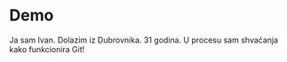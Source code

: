 # Demo

Ja sam Ivan. Dolazim iz Dubrovnika. 31 godina.
U procesu sam shvaćanja kako funkcionira Git!
